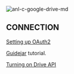 ![anl-c-google-drive-md](https://static.scarf.sh/a.png?x-pxid=8a7e290d-47ec-48ca-95f4-7fb515dc3b8a)
## CONNECTION

[Setting up OAuth2](https://support.google.com/googleapi/answer/6158849?hl=en)

[Guidejar](https://guidejar.com/guides/fec74020-26bb-43dd-814c-f8b907f6f45b) tutorial.

[Turning on Drive API](https://guidejar.com/guides/4e69ce7b-c430-443c-801c-b01ea2781c39)
